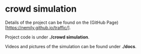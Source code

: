 # crowd simulation

Details of the project can be found on the (GitHub Page)[https://nemily.github.io/traffic/].

Project code is under **./crowd simulation**.

Videos and pictures of the simulation can be found under **./docs**.
